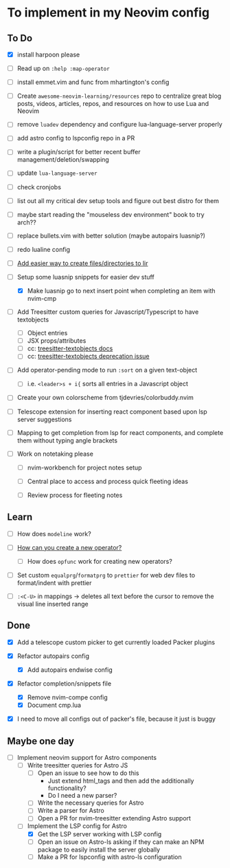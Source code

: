 # To implement in my Neovim config

## To Do

- [x] install harpoon please
- [ ] Read up on `:help :map-operator`
- [ ] install emmet.vim and func from mhartington's config
- [ ] Create `awesome-neovim-learning/resources` repo to centralize great blog posts, videos, articles, repos, and resources on how to use Lua and Neovim
- [ ] remove `luadev` dependency and configure lua-language-server properly
- [ ] add astro config to lspconfig repo in a PR
- [ ] write a plugin/script for better recent buffer management/deletion/swapping
- [ ] update `lua-language-server`
- [ ] check cronjobs
- [ ] list out all my critical dev setup tools and figure out best distro for them
- [ ] maybe start reading the "mouseless dev environment" book to try arch??
- [ ] replace bullets.vim with better solution (maybe autopairs luasnip?)
- [ ] redo lualine config

- [ ] [Add easier way to create files/directories to lir](https://github.com/tamago324/lir.nvim/wiki/Custom-actions#input_newfile)
- [ ] Setup some luasnip snippets for easier dev stuff
  * [x] Make luasnip go to next insert point when completing an item with nvim-cmp
- [ ] Add Treesitter custom queries for Javascript/Typescript to have textobjects
  * [ ] Object entries
  * [ ] JSX props/attributes
  * [ ] cc: [treesitter-textobjects docs](https://github.com/nvim-treesitter/nvim-treesitter-textobjects/blob/master/README.md#built-in-textobjects)
  * [ ] cc: [treesitter-textobjects deprecation issue](https://github.com/nvim-treesitter/nvim-treesitter-textobjects/issues/65#issuecomment-873426234)
- [ ] Add operator-pending mode to run `:sort` on a given text-object
  * [ ] i.e. `<leader>s + i{` sorts all entries in a Javascript object
- [ ] Create your own colorscheme from tjdevries/colorbuddy.nvim
- [ ] Telescope extension for inserting react component based upon lsp server suggestions
- [ ] Mapping to get completion from lsp for react components, and complete them without typing angle brackets
- [ ] Work on notetaking please
	- [ ] nvim-workbench for project notes setup
	- [ ] Central place to access and process quick fleeting ideas
	- [ ] Review process for fleeting notes



## Learn

- [ ] How does `modeline` work?
- [ ] [How can you create a new operator?](https://stackoverflow.com/questions/8994276/how-to-define-a-new-vim-operator-with-a-parameter#8998136)
  - [ ] How does `opfunc` work for creating new operators?
- [ ] Set custom `equalprg`/`formatprg` to `prettier` for web dev files to format/indent with prettier
- [ ] `:<C-U>` in mappings -> deletes all text before the cursor to remove the visual line inserted range



## Done

- [x] Add a telescope custom picker to get currently loaded Packer plugins
- [x] Refactor autopairs config
  * [x] Add autopairs endwise config
- [x] Refactor completion/snippets file
  * [x] Remove nvim-compe config
  * [x] Document cmp.lua
- [x] I need to move all configs out of packer's file, because it just is buggy



## Maybe one day

- [ ] Implement neovim support for Astro components
	- [ ] Write treesitter queries for Astro JS
		- [ ] Open an issue to see how to do this
			* Just extend html_tags and then add the additionally functionality?
			* Do I need a new parser?
		- [ ] Write the necessary queries for Astro
		- [ ] Write a parser for Astro
		- [ ] Open a PR for nvim-treesitter extending Astro support
	- [ ] Implement the LSP config for Astro
		- [x] Get the LSP server working with LSP config
		- [ ] Open an issue on Astro-ls asking if they can make an NPM package to easily install the server globally
		- [ ] Make a PR for lspconfig with astro-ls configuration
